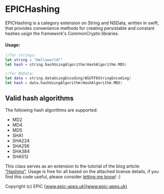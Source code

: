 # EPICHashing

EPICHashing is a category extension on String and NSData, written in swift, that provides convenience methods for creating persistable and constant hashes usign the framework's CommonCrypto libraries. 

#### Usage:
```swift
//for strings:
let string = "Helloworld!"
let hash = string.hashUsingAlgorithm(HashAlgorithm.MD5)

//for NSData:
let data = string.dataUsingEncoding(NSUTF8StringEncoding)
let hash = data.hashUsingAlgorithm(HashAlgorithm.MD5)
```

Valid hash algorithms
------
The following hash algorithms are supported:
- MD2
- MD4
- MD5
- SHA1
- SHA224
- SHA256
- SHA384
- SHA512

This class serves as an extension to the tutorial of the blog article: ["Hashing"](http://epic-apps.uk/2015/08/10/just-saying/).
Usage is free for all based on the attached license details, if you find this code useful, please consider [letting me know](helloworld@epic-apps.uk)! :)

Copyright (c) EPIC 
[www.epic-apps.uk](www.epic-apps.uk)



